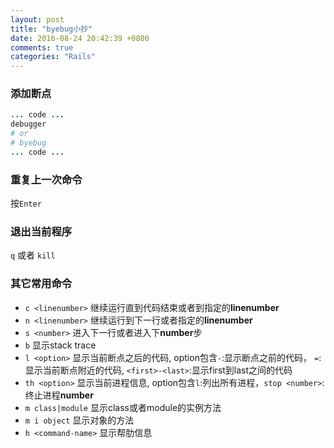 ```yaml
---
layout: post
title: "byebug小抄"
date: 2016-08-24 20:42:39 +0800
comments: true
categories: "Rails"
---
```


### 添加断点
``` ruby
... code ...
debugger
# or
# byebug
... code ...
```
### 重复上一次命令
按`Enter`

### 退出当前程序
`q` 或者 `kill`

### 其它常用命令

* `c <linenumber>` 继续运行直到代码结束或者到指定的**linenumber**
* `n <linenumber>` 继续运行到下一行或者指定的**linenumber**
* `s <number>` 进入下一行或者进入下**number**步
* `b` 显示stack trace
* `l <option>` 显示当前断点之后的代码, option包含`-`:显示断点之前的代码， `=`:显示当前断点附近的代码, `<first>-<last>`:显示first到last之间的代码
* `th <option>` 显示当前进程信息, option包含`l`:列出所有进程，`stop <number>`:终止进程**number**
* `m class|module` 显示class或者module的实例方法
* `m i object` 显示对象的方法
* `h <command-name>` 显示帮肋信息
